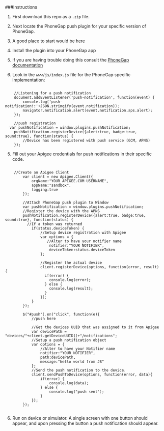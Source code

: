 ###Instructions

1. First download this repo as a `.zip`  file.
2. Next locate the PhoneGap push plugin for your specific version of PhoneGap.
  1. A good place to start would be [here](https://github.com/phonegap/phonegap-plugins)
3. Install the plugin into your PhoneGap app
  1. If you are having trouble doing this consult the [PhoneGap documentation](http://docs.phonegap.com/en/2.8.0/guide_plugin-development_index.md.html#Plugin%20Development%20Guide)

4. Look in the `www/js/index.js` file for the PhoneGap specific implementation:

```

    //Listening for a push notification
    document.addEventListener('push-notification', function(event) {
        console.log('push-notification!:'+JSON.stringify(event.notification));
        navigator.notification.alert(event.notification.aps.alert);
    });

    //push registration
  var pushNotification = window.plugins.pushNotification;
    pushNotification.registerDevice({alert:true, badge:true, sound:true}, function(status) {
        //Device has been registered with push service (GCM, APNS)
    });
```

5. Fill out your Apigee credentials for push notifications in their specific code.

```

    //Create an Apigee Client
        var client = new Apigee.Client({
            orgName:"YOUR APIGEE.COM USERNAME",
            appName:"sandbox",
            logging:true
        });
        
        //Attach PhoneGap push plugin to Window
        var pushNotification = window.plugins.pushNotification;
        //Register the device with the APNS
        pushNotification.registerDevice({alert:true, badge:true, sound:true}, function(status) {
          //If a token was returned
            if(status.deviceToken) {
                //Setup device registration with Apigee
                var options = {
                   //Alter to have your notifier name
                    notifier:"YOUR NOTIFIER",
                    deviceToken:status.deviceToken
                };
                
                //Register the actual device
                client.registerDevice(options, function(error, result){
                  if(error) {
                    console.log(error);
                  } else {
                    console.log(result);
                  }
                });
            }
        });
        
        $("#push").on("click", function(e){
            //push here
            
            //Get the devices UUID that was assigned to it from Apigee
            var devicePath = "devices/"+client.getDeviceUUID()+"/notifications";
            //Setup a push notification object
            var options = {
                //Alter to have your Notifier name
                notifier:"YOUR NOTIFIER",
                path:devicePath,
                message:"hello world from JS"
            };
            //Send the push notification to the device.
            client.sendPushToDevice(options, function(error, data){
                if(error) {
                    console.log(data);
                } else {
                    console.log("push sent");
                }
            });
        });
        
```
6. Run on device or simulator. A single screen with one button should appear, and upon pressing the button a push notification should appear.